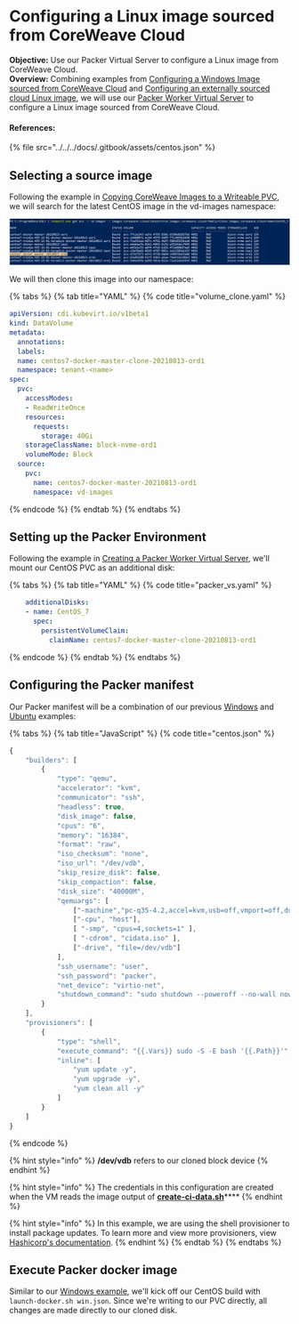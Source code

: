 # Configuring a Linux image sourced from CoreWeave Cloud

**Objective:** Use our Packer Virtual Server to configure a Linux image from CoreWeave Cloud.\
**Overview:** Combining examples from [Configuring a Windows Image sourced from CoreWeave Cloud](configuring-a-windows-image-sourced-from-coreweave-cloud.md) and [Configuring an externally sourced cloud Linux image](configuring-an-externally-sourced-cloud-linux-image.md), we will use our [Packer Worker Virtual Server](creating-a-packer-worker-virtual-server.md#deploying-virtual-server) to configure a Linux image sourced from CoreWeave Cloud.

#### References:

{% file src="../../../docs/.gitbook/assets/centos.json" %}

## Selecting a source image

Following the example in [Copying CoreWeave Images to a Writeable PVC](../exporting-coreweave-images-to-a-writable-pvc.md), we will search for the latest CentOS image in the vd-images namespace:

![](<../../../.gitbook/assets/image (5).png>)

We will then clone this image into our namespace:

{% tabs %}
{% tab title="YAML" %}
{% code title="volume_clone.yaml" %}
```yaml
apiVersion: cdi.kubevirt.io/v1beta1
kind: DataVolume
metadata:
  annotations:
  labels:
  name: centos7-docker-master-clone-20210813-ord1
  namespace: tenant-<name>
spec:
  pvc:
    accessModes:
    - ReadWriteOnce
    resources:
      requests:
        storage: 40Gi
    storageClassName: block-nvme-ord1
    volumeMode: Block
  source:
    pvc:
      name: centos7-docker-master-20210813-ord1
      namespace: vd-images
```
{% endcode %}
{% endtab %}
{% endtabs %}

## Setting up the Packer Environment

Following the example in [Creating a Packer Worker Virtual Server](creating-a-packer-worker-virtual-server.md#deploying-virtual-server), we'll mount our CentOS PVC as an additional disk:

{% tabs %}
{% tab title="YAML" %}
{% code title="packer_vs.yaml" %}
```yaml
    additionalDisks:
    - name: CentOS_7
      spec:
        persistentVolumeClaim:
          claimName: centos7-docker-master-clone-20210813-ord1
```
{% endcode %}
{% endtab %}
{% endtabs %}

## Configuring the Packer manifest

Our Packer manifest will be a combination of our previous [Windows](configuring-a-windows-image-sourced-from-coreweave-cloud.md#configuring-the-packer-manifest) and [Ubuntu](configuring-an-externally-sourced-cloud-linux-image.md#configuring-packer-manifest) examples:

{% tabs %}
{% tab title="JavaScript" %}
{% code title="centos.json" %}
```javascript
{
    "builders": [
        {
            "type": "qemu",
            "accelerator": "kvm",
            "communicator": "ssh",
            "headless": true,
            "disk_image": false,
            "cpus": "6",
            "memory": "16384",
            "format": "raw",
            "iso_checksum": "none",
            "iso_url": "/dev/vdb",
            "skip_resize_disk": false,
            "skip_compaction": false,
            "disk_size": "40000M",
            "qemuargs": [
                ["-machine","pc-q35-4.2,accel=kvm,usb=off,vmport=off,dump-guest-core=off"],
                ["-cpu", "host"],
                [ "-smp", "cpus=4,sockets=1" ],
                [ "-cdrom", "cidata.iso" ],
                ["-drive", "file=/dev/vdb"]
            ],
            "ssh_username": "user",
            "ssh_password": "packer",
            "net_device": "virtio-net",
            "shutdown_command": "sudo shutdown --poweroff --no-wall now"
        }
    ],
    "provisioners": [
        {
            "type": "shell",
            "execute_command": "{{.Vars}} sudo -S -E bash '{{.Path}}'",
            "inline": [
                "yum update -y",
                "yum upgrade -y",
                "yum clean all -y"
            ]
        }
    ]
}
```
{% endcode %}

{% hint style="info" %}
**/dev/vdb** refers to our cloned block device
{% endhint %}

{% hint style="info" %}
The credentials in this configuration are created when the VM reads the image output of [**create-ci-data.sh**](configuring-an-externally-sourced-cloud-linux-image.md#generate-credentials-for-the-packer-vm)\*\*\*\*
{% endhint %}

{% hint style="info" %}
In this example, we are using the shell provisioner to install package updates. To learn more and view more provisioners, view [Hashicorp's documentation](https://www.packer.io/docs/provisioners/shell).
{% endhint %}
{% endtab %}
{% endtabs %}

## Execute Packer docker image

Similar to our [Windows example](configuring-a-windows-image-sourced-from-coreweave-cloud.md#execute-packer-docker-image), we'll kick off our CentOS build with `launch-docker.sh win.json`. Since we're writing to our PVC directly, all changes are made directly to our cloned disk.
